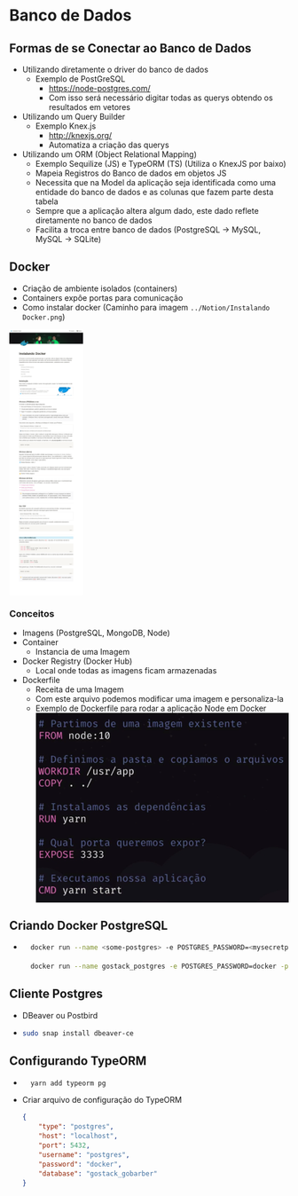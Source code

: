 # Banco de Dados

## Formas de se Conectar ao Banco de Dados

- Utilizando diretamente o driver do banco de dados
  - Exemplo de PostGreSQL
    - https://node-postgres.com/
    - Com isso será necessário digitar todas as querys obtendo os resultados em vetores
- Utilizando um Query Builder
  - Exemplo Knex.js
    - http://knexjs.org/
    - Automatiza a criação das querys
- Utilizando um ORM (Object Relational Mapping)
  - Exemplo Sequilize (JS) e TypeORM (TS) (Utiliza o KnexJS por baixo)
  - Mapeia Registros do Banco de dados em objetos JS
  - Necessita que na Model da aplicação seja identificada como uma entidade do banco de dados e as colunas que fazem parte desta tabela
  - Sempre que a aplicação altera algum dado, este dado reflete diretamente no banco de dados
  - Facilita a troca entre banco de dados (PostgreSQL -> MySQL, MySQL -> SQLite)

## Docker

- Criação de ambiente isolados (containers)
- Containers expôe portas para comunicação
- Como instalar docker (Caminho para imagem `../Notion/Instalando Docker.png`)
<img src="../Notion/Instalando Docker.png" height="480px" style="display:block">

### Conceitos

- Imagens (PostgreSQL, MongoDB, Node)
- Container
  - Instancia de uma Imagem
- Docker Registry (Docker Hub)
  - Local onde todas as imagens ficam armazenadas
- Dockerfile
  - Receita de uma Imagem
  - Com este arquivo podemos modificar uma imagem e personaliza-la
  - Exemplo de Dockerfile para rodar a aplicação Node em Docker
    <img src="./Assets/container-node.png" width="480px" style="display:block">

## Criando Docker PostgreSQL

- ```bash
    docker run --name <some-postgres> -e POSTGRES_PASSWORD=<mysecretpassword> -p <porta-da-maquina>:<porta-do-container> -d postgres

    docker run --name gostack_postgres -e POSTGRES_PASSWORD=docker -p 5432:5432 -d postgres
  ```

## Cliente Postgres

- DBeaver ou Postbird
- ```bash
  sudo snap install dbeaver-ce
  ```

## Configurando TypeORM

- ```bash
    yarn add typeorm pg
  ```
- Criar arquivo de configuração do TypeORM
    ```json
    {
        "type": "postgres",
        "host": "localhost",
        "port": 5432,
        "username": "postgres",
        "password": "docker",
        "database": "gostack_gobarber"
    }

    ```
